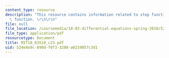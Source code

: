 ```yaml
---
content_type: resource
description: "This resource contains information related to step function and delta\
  \ function. \r\n\r\n"
file: null
file_location: /coursemedia/18-03-differential-equations-spring-2010/524e8e9c890df0f33288a0219057c3d1_MIT18_03S10_c23.pdf
file_type: application/pdf
resourcetype: Document
title: MIT18_03S10_c23.pdf
uid: 524e8e9c-890d-f0f3-3288-a0219057c3d1
---
```

